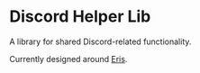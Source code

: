 # Discord Helper Lib
A library for shared Discord-related functionality.

Currently designed around [Eris](https://abal.moe/Eris/).
